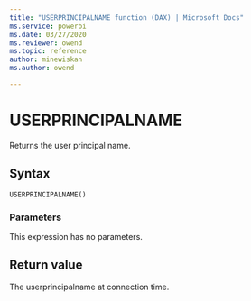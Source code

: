 ```yaml
---
title: "USERPRINCIPALNAME function (DAX) | Microsoft Docs"
ms.service: powerbi 
ms.date: 03/27/2020
ms.reviewer: owend
ms.topic: reference
author: minewiskan
ms.author: owend

---
```

# USERPRINCIPALNAME

Returns the user principal name.
  
## Syntax  
  
```dax
USERPRINCIPALNAME()  
```
  
### Parameters  

This expression has no parameters.
  
## Return value

The userprincipalname at connection time.